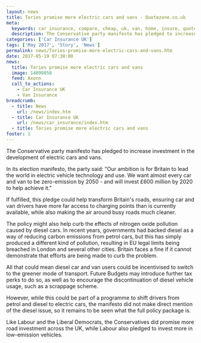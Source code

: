 ```yaml
---
layout: news
title: Tories promise more electric cars and vans - Quotezone.co.uk
meta:
  keywords: car insurance, compare, cheap, uk, van, home, insure, quotes, online, comparison, bike, loans, life
  description: The Conservative party manifesto has pledged to increase investment in the development of electric cars and vans
categories: ['Car Insurance UK']
tags: ['May 2017', 'Story', 'News']
permalink: news/Tories-promise-more-electric-cars-and-vans.htm
date: 2017-05-19 07:30:00
news:
  title: Tories promise more electric cars and vans
  image: 14099050
  feed: Axonn
  call_to_actions:
    - Car Insurance UK
    - Van Insurance
breadcrumb:
  - title: News
    url: /news/index.htm
  - title: Car Insurance UK
    url: /news/car_insurance/index.htm
  - title: Tories promise more electric cars and vans
footer: 1
---
```


The Conservative party manifesto has pledged to increase investment in the development of electric cars and vans.

In its election manifesto, the party said: &quot;Our ambition is for Britain to lead the world in electric vehicle technology and use. We want almost every car and van to be zero-emission by 2050 - and will invest &pound;600 million by 2020 to help achieve it.&quot;

If fulfilled, this pledge could help transform Britain&#39;s roads, ensuring car and van drivers have more far access to charging points than is currently available, while also making the air around busy roads much cleaner.

The policy might also help curb the effects of nitrogen oxide pollution caused by diesel cars. In recent years, governments had backed diesel as a way of reducing carbon emissions from petrol cars, but this has simply produced a different kind of pollution, resulting in​ EU legal limits being breached in London and several other cities. Britain faces a fine if it cannot demonstrate that efforts are being made to curb the problem.

All that could mean diesel car and van users could be incentivised to switch to the greener mode of transport. Future Budgets may introduce further tax perks to do so, as well as to encourage the discontinuation of diesel vehicle usage, such as a scrappage scheme.

However, while this could be part of a programme to shift drivers from petrol and diesel to electric cars, the manifesto did not make direct mention of the diesel issue, so it remains to be seen what the full policy package is.

Like Labour and the Liberal Democrats, the Conservatives did promise more road investment across the UK, while Labour also pledged to invest more in low-emission vehicles.
